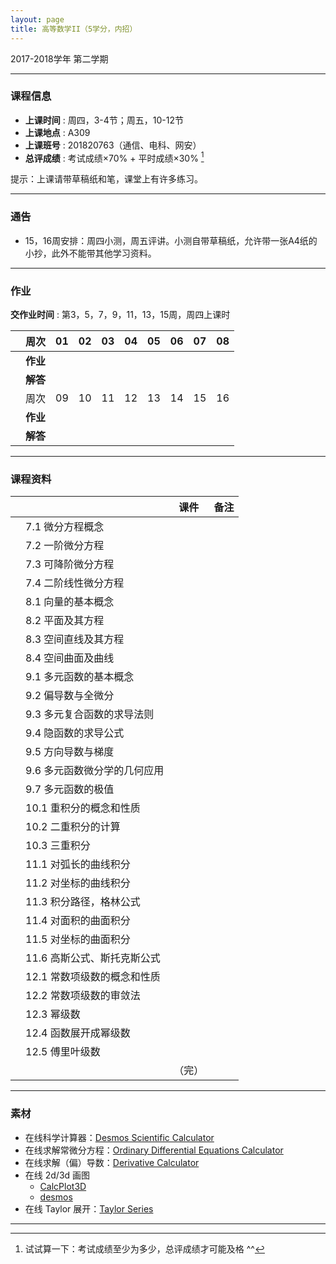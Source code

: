 ```yaml
---
layout: page
title: 高等数学II（5学分，内招）
---
```



<p class="message">
  2017-2018学年 第二学期
</p>


---

### 课程信息


- __上课时间__ : 周四，3-4节；周五，10-12节
- __上课地点__ : A309
- __上课班号__ : 201820763（通信、电科、网安）
- __总评成绩__ : 考试成绩×70% + 平时成绩×30% [^exam]

[^exam]: 试试算一下：考试成绩至少为多少，总评成绩才可能及格 ^^

提示：上课请带草稿纸和笔，课堂上有许多练习。

---

### 通告

- 15，16周安排：周四小测，周五评讲。小测自带草稿纸，允许带一张A4纸的小抄，此外不能带其他学习资料。

---

### 作业

__交作业时间__ : 第3，5，7，9，11，13，15周，周四上课时

|        |    周次    | 01 | 02 | 03 |	04 | 05 | 06 |07 | 08 |
|:--------:|--------:|:------:|:------:|:------:|:------:|:------:|:------:|:------:|:------:|
|	| __作业__ 	| <a href="HW/HW_01_高等数学II_5pt_内招_2018.pdf" target="_blank"><i class="fa fa-file-pdf-o" aria-hidden="true"></i></a> |	 <a href="HW/HW_01_高等数学II_5pt_内招_2018.pdf" target="_blank"><i class="fa fa-file-pdf-o" aria-hidden="true"></i></a>| <a href="HW/HW_03_高等数学II_5pt_内招_2018.pdf" target="_blank"><i class="fa fa-file-pdf-o" aria-hidden="true"></i></a>	| <a href="HW/HW_04_高等数学II_5pt_内招_2018.pdf" target="_blank"><i class="fa fa-file-pdf-o" aria-hidden="true"></i></a>	|	<a href="HW/HW_05_高等数学II_5pt_内招_2018.pdf" target="_blank"><i class="fa fa-file-pdf-o" aria-hidden="true"></i></a> |	<a href="HW/HW_06_高等数学II_5pt_内招_2018.pdf" target="_blank"><i class="fa fa-file-pdf-o" aria-hidden="true"></i></a> | <a href="HW/HW_07_高等数学II_5pt_内招_2018.pdf" target="_blank"><i class="fa fa-file-pdf-o" aria-hidden="true"></i></a>	| <a href="HW/HW_08_高等数学II_5pt_内招_2018.pdf" target="_blank"><i class="fa fa-file-pdf-o" aria-hidden="true"></i></a> |
|	| __解答__ 	| <a href="HW_sol/HW_01_高等数学II_5pt_内招_sol_2018.pdf" target="_blank"><i class="fa fa-file-pdf-o" aria-hidden="true"></i></a>  	| <a href="HW_sol/HW_02_高等数学II_5pt_内招_sol_2018.pdf" target="_blank"><i class="fa fa-file-pdf-o" aria-hidden="true"></i></a>	| <a href="HW_sol/HW_03_高等数学II_5pt_内招_sol_2018.pdf" target="_blank"><i class="fa fa-file-pdf-o" aria-hidden="true"></i></a> 	| <a href="HW_sol/HW_04_高等数学II_5pt_内招_sol_2018.pdf" target="_blank"><i class="fa fa-file-pdf-o" aria-hidden="true"></i></a>	|<a href="HW_sol/HW_05_高等数学II_5pt_内招_sol_2018.pdf" target="_blank"><i class="fa fa-file-pdf-o" aria-hidden="true"></i></a>	|<a href="HW_sol/HW_06_高等数学II_5pt_内招_sol_2018.pdf" target="_blank"><i class="fa fa-file-pdf-o" aria-hidden="true"></i></a>	|	<a href="HW_sol/HW_07_高等数学II_5pt_内招_sol_2018.pdf" target="_blank"><i class="fa fa-file-pdf-o" aria-hidden="true"></i></a> |<a href="HW_sol/HW_08_高等数学II_5pt_内招_sol_2018.pdf" target="_blank"><i class="fa fa-file-pdf-o" aria-hidden="true"></i></a>	|
|        |    周次    | 09 | 10 | 11 |	12 | 13 | 14 | 15 | 16 |
|	| __作业__ 	| <a href="HW/HW_09_高等数学II_5pt_内招_2018.pdf" target="_blank"><i class="fa fa-file-pdf-o" aria-hidden="true"></i></a> | <a href="HW/HW_10_高等数学II_5pt_内招_2018.pdf" target="_blank"><i class="fa fa-file-pdf-o" aria-hidden="true"></i></a>	| <a href="HW/HW_11_高等数学II_5pt_内招_2018.pdf" target="_blank"><i class="fa fa-file-pdf-o" aria-hidden="true"></i></a>	| <a href="HW/HW_12_高等数学II_5pt_内招_2018.pdf" target="_blank"><i class="fa fa-file-pdf-o" aria-hidden="true"></i></a>	|	|	 | |  |
|   | __解答__    | <a href="HW_sol/HW_09_高等数学II_5pt_内招_sol_2018.pdf" target="_blank"><i class="fa fa-file-pdf-o" aria-hidden="true"></i></a>  |  |    |   |  |   |  | |


---


### 课程资料

|        |        | 课件 |	备注 |
|:--------:|:--------|:-----:|:------:|
|  |  7.1 微分方程概念 |  <a href="lectures/07_a_微分方程概念_2018.pdf" target="_blank"><i class="fa fa-file-pdf-o" aria-hidden="true"></i></a>     |     |
|	| 7.2 一阶微分方程	| <a href="lectures/07_b_一阶微分方程_2018.pdf" target="_blank"><i class="fa fa-file-pdf-o" aria-hidden="true"></i></a>	|	|
|  | 7.3 可降阶微分方程 |  <a href="lectures/07_c_可降阶微分方程_2018.pdf" target="_blank"><i class="fa fa-file-pdf-o" aria-hidden="true"></i></a>  |      | 
|  | 7.4 二阶线性微分方程 |  <a href="lectures/07_d_二阶线性微分方程_2018.pdf" target="_blank"><i class="fa fa-file-pdf-o" aria-hidden="true"></i></a>   |       | 
|  | 8.1 向量的基本概念 | <a href="lectures/08_a_向量的基本概念_2018.pdf" target="_blank"><i class="fa fa-file-pdf-o" aria-hidden="true"></i></a> |      |    
|  | 8.2 平面及其方程 | <a href="lectures/08_b_平面及其方程_2018.pdf" target="_blank"><i class="fa fa-file-pdf-o" aria-hidden="true"></i></a> |      |      
|  | 8.3 空间直线及其方程 |  <a href="lectures/08_c_空间直线及其方程_2018.pdf" target="_blank"><i class="fa fa-file-pdf-o" aria-hidden="true"></i></a>     |      |
|  | 8.4 空间曲面及曲线 |    <a href="lectures/08_d_空间曲面及曲线_2018.pdf" target="_blank"><i class="fa fa-file-pdf-o" aria-hidden="true"></i></a>     | 	|
|  | 9.1 多元函数的基本概念 | <a href="lectures/09_a_多元函数的基本概念_2018.pdf" target="_blank"><i class="fa fa-file-pdf-o" aria-hidden="true"></i></a>     |      |
|  | 9.2 偏导数与全微分 |   <a href="lectures/09_b_偏导数与全微分_2018.pdf" target="_blank"><i class="fa fa-file-pdf-o" aria-hidden="true"></i></a>   |      |
|  | 9.3 多元复合函数的求导法则 | <a href="lectures/09_c_多元复合函数的求导法则_2018.pdf" target="_blank"><i class="fa fa-file-pdf-o" aria-hidden="true"></i></a>      |      |
|  | 9.4 隐函数的求导公式 | <a href="lectures/09_d_隐函数的求导公式_2018.pdf" target="_blank"><i class="fa fa-file-pdf-o" aria-hidden="true"></i></a>     |      |
|  | 9.5 方向导数与梯度 |  <a href="lectures/09_e_方向导数与梯度_2018.pdf" target="_blank"><i class="fa fa-file-pdf-o" aria-hidden="true"></i></a>     |      |
|  | 9.6 多元函数微分学的几何应用 |  <a href="lectures/09_f_多元函数微分学的几何应用_2018.pdf" target="_blank"><i class="fa fa-file-pdf-o" aria-hidden="true"></i></a>       |      |
|  | 9.7 多元函数的极值 |  <a href="lectures/09_g_多元函数的极值_2018.pdf" target="_blank"><i class="fa fa-file-pdf-o" aria-hidden="true"></i></a>    |      |
|  | 10.1 重积分的概念和性质 | <a href="lectures/10_a_重积分的概念和性质_2018.pdf" target="_blank"><i class="fa fa-file-pdf-o" aria-hidden="true"></i></a>     |      |
|  | 10.2 二重积分的计算 |  <a href="lectures/10_b_二重积分的计算_2018.pdf" target="_blank"><i class="fa fa-file-pdf-o" aria-hidden="true"></i></a>    |      |
|  | 10.3 三重积分 | <a href="lectures/10_c_三重积分_2018.pdf" target="_blank"><i class="fa fa-file-pdf-o" aria-hidden="true"></i></a>      |      |
|  | 11.1 对弧长的曲线积分 |  <a href="lectures/11_a_对弧长的曲线积分_2018.pdf" target="_blank"><i class="fa fa-file-pdf-o" aria-hidden="true"></i></a>     |      |
|  | 11.2 对坐标的曲线积分 |  <a href="lectures/11_b_对坐标的曲线积分_2018.pdf" target="_blank"><i class="fa fa-file-pdf-o" aria-hidden="true"></i></a>    |      |
|  | 11.3 积分路径，格林公式 |  <a href="lectures/11_c_积分路径_格林公式_2018.pdf" target="_blank"><i class="fa fa-file-pdf-o" aria-hidden="true"></i></a>    |      |
|  | 11.4 对面积的曲面积分 |   <a href="lectures/11_d_对面积的曲面积分_2018.pdf" target="_blank"><i class="fa fa-file-pdf-o" aria-hidden="true"></i></a>     |      |
|  | 11.5 对坐标的曲面积分 |   <a href="lectures/11_e_对坐标的曲面积分_2018.pdf" target="_blank"><i class="fa fa-file-pdf-o" aria-hidden="true"></i></a>    |      |
|  | 11.6 高斯公式、斯托克斯公式 |  <a href="lectures/11_f_高斯公式斯托克斯公式_2018.pdf" target="_blank"><i class="fa fa-file-pdf-o" aria-hidden="true"></i></a>    |      |
|  | 12.1 常数项级数的概念和性质 |  <a href="lectures/12_a_常数项级数的概念和性质_2018.pdf" target="_blank"><i class="fa fa-file-pdf-o" aria-hidden="true"></i></a>   |      |
|  | 12.2 常数项级数的审敛法 |  <a href="lectures/12_b_常数项级数的审敛法_2018.pdf" target="_blank"><i class="fa fa-file-pdf-o" aria-hidden="true"></i></a>    |      |
|  | 12.3 幂级数 |  <a href="lectures/12_c_幂级数_2018.pdf" target="_blank"><i class="fa fa-file-pdf-o" aria-hidden="true"></i></a>   |      |
|  | 12.4 函数展开成幂级数 |  <a href="lectures/12_d_函数展开成幂级数_2018.pdf" target="_blank"><i class="fa fa-file-pdf-o" aria-hidden="true"></i></a>    |      |
|  | 12.5 傅里叶级数 |  <a href="lectures/12_e_傅里叶级数_2018.pdf" target="_blank"><i class="fa fa-file-pdf-o" aria-hidden="true"></i></a>     |      |
|   |   |  （完） |   |



---

### 素材

- 在线科学计算器：[Desmos Scientific Calculator](https://www.desmos.com/scientific)
- 在线求解常微分方程：[Ordinary Differential Equations Calculator
](https://www.symbolab.com/solver/ordinary-differential-equation-calculator)
- 在线求解（偏）导数：[Derivative Calculator
](https://www.symbolab.com/solver/derivative-calculator/%5Cfrac%7B%5Cpartial%20%7D%7B%5Cpartial%20x%7D%5Cleft%28%5Csin%20%5Cleft%28x%5E2y%5E2%5Cright%29%5Cright%29?or=ex)
- 在线 2d/3d 画图
    - [CalcPlot3D](http://web.monroecc.edu/manila/webfiles/pseeburger/CalcPlot3D/)
    - [desmos](https://www.desmos.com/calculator/yrl1lft9tv)
- 在线 Taylor 展开：[Taylor Series](https://www.symbolab.com/solver/taylor-maclaurin-series-calculator)

---

